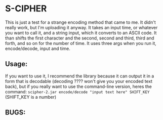 # S-CIPHER

This is just a test for a strange encoding method that came to me. It didn't really work, but I'm uploading it anyway. It takes an input time, or whatever you want to call it, and a string input, which it converts to an ASCII code. It than shifts the first character and the second, second and third, third and forth, and so on for the number of time. It uses three args when you run it, encode/decode, input and time.

## Usage:
If you want to use it, I recommend the library because it can output it in a form that is decodable (decoding ???? won't give you your encoded text back), but if you really want to use the command-line version, heres the command: `scipher-2.jar encode/decode "input text here" SHIFT_KEY` (SHIFT_KEY is a number)

## BUGS:
